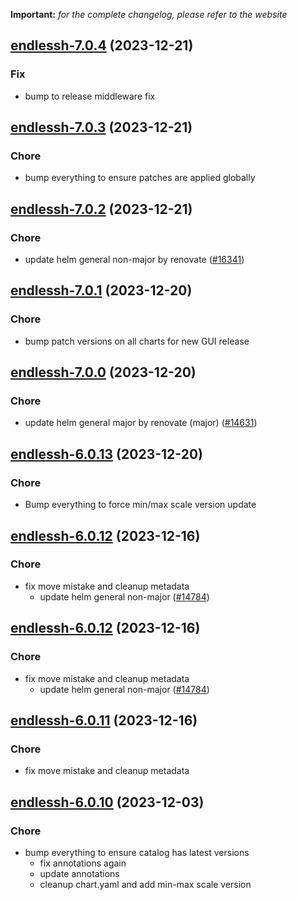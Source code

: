 **Important:**
*for the complete changelog, please refer to the website*




## [endlessh-7.0.4](https://github.com/truecharts/charts/compare/endlessh-7.0.3...endlessh-7.0.4) (2023-12-21)

### Fix

- bump to release middleware fix
  
  


## [endlessh-7.0.3](https://github.com/truecharts/charts/compare/endlessh-7.0.2...endlessh-7.0.3) (2023-12-21)

### Chore

- bump everything to ensure patches are applied globally
  
  


## [endlessh-7.0.2](https://github.com/truecharts/charts/compare/endlessh-7.0.1...endlessh-7.0.2) (2023-12-21)

### Chore

- update helm general non-major by renovate ([#16341](https://github.com/truecharts/charts/issues/16341))
  
  


## [endlessh-7.0.1](https://github.com/truecharts/charts/compare/endlessh-7.0.0...endlessh-7.0.1) (2023-12-20)

### Chore

- bump patch versions on all charts for new GUI release
  
  


## [endlessh-7.0.0](https://github.com/truecharts/charts/compare/endlessh-6.0.13...endlessh-7.0.0) (2023-12-20)

### Chore

- update helm general major by renovate (major) ([#14631](https://github.com/truecharts/charts/issues/14631))
  
  


## [endlessh-6.0.13](https://github.com/truecharts/charts/compare/endlessh-6.0.12...endlessh-6.0.13) (2023-12-20)

### Chore

- Bump everything to force min/max scale version update
  
  


## [endlessh-6.0.12](https://github.com/truecharts/charts/compare/endlessh-6.0.10...endlessh-6.0.12) (2023-12-16)

### Chore

- fix move mistake and cleanup metadata
  - update helm general non-major ([#14784](https://github.com/truecharts/charts/issues/14784))
  
  


## [endlessh-6.0.12](https://github.com/truecharts/charts/compare/endlessh-6.0.10...endlessh-6.0.12) (2023-12-16)

### Chore

- fix move mistake and cleanup metadata
  - update helm general non-major ([#14784](https://github.com/truecharts/charts/issues/14784))
  
  


## [endlessh-6.0.11](https://github.com/truecharts/charts/compare/endlessh-6.0.10...endlessh-6.0.11) (2023-12-16)

### Chore

- fix move mistake and cleanup metadata
  
  


## [endlessh-6.0.10](https://github.com/truecharts/charts/compare/endlessh-6.0.9...endlessh-6.0.10) (2023-12-03)

### Chore

- bump everything to ensure catalog has latest versions
  - fix annotations again
  - update annotations
  - cleanup chart.yaml and add min-max scale version
  
  
